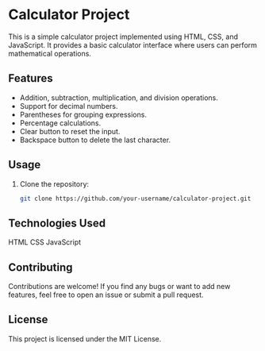 # Calculator Project

This is a simple calculator project implemented using HTML, CSS, and JavaScript. It provides a basic calculator interface where users can perform mathematical operations.

## Features

- Addition, subtraction, multiplication, and division operations.
- Support for decimal numbers.
- Parentheses for grouping expressions.
- Percentage calculations.
- Clear button to reset the input.
- Backspace button to delete the last character.

## Usage

1. Clone the repository:

   ```bash
   git clone https://github.com/your-username/calculator-project.git

## Technologies Used 
HTML
CSS
JavaScript

## Contributing
Contributions are welcome! If you find any bugs or want to add new features, feel free to open an issue or submit a pull request.

## License
This project is licensed under the MIT License.
